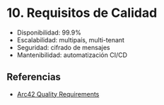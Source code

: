 # 10. Requisitos de Calidad

- Disponibilidad: 99.9%
- Escalabilidad: multipaís, multi-tenant
- Seguridad: cifrado de mensajes
- Mantenibilidad: automatización CI/CD

## Referencias
- [Arc42 Quality Requirements](https://docs.arc42.org/section-10/)
